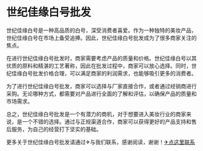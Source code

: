 # 世纪佳缘白号批发

世纪佳缘白号是一种高品质的白号，深受消费者喜爱。作为一种独特的美妆产品，世纪佳缘白号在市场上备受追捧。因此，世纪佳缘白号批发成为了很多商家关注的焦点。

在进行世纪佳缘白号批发时，商家需要考虑产品的质量和价格。世纪佳缘白号以其优质的原料和精湛的工艺著称，因此在批发过程中，商家可以放心选择。同时，世纪佳缘白号批发价格合理，可以满足商家的利润需求，也能够吸引更多的消费者。

为了进行世纪佳缘白号批发，商家可以选择与厂家直接合作，或者通过经销商进行采购。无论哪种方式，都需要对产品进行全面的了解和评估，以确保产品的质量和市场需求。

总之，世纪佳缘白号批发是一个有潜力的商机，对于想要进入美妆行业的商家来说，是一个不错的选择。通过与正规渠道合作，商家可以获得更好的产品支持和售后服务，为自己的经营打下坚实的基础。

更多关于世纪佳缘白号批发请通过✈与我们联系，感谢阅读，谢谢！[✈点这里联系](https://acc.k02.cc)
